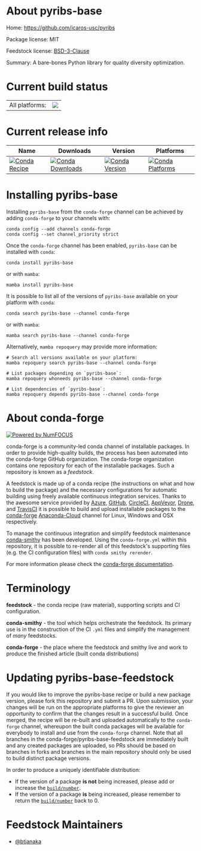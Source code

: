 About pyribs-base
=================

Home: https://github.com/icaros-usc/pyribs

Package license: MIT

Feedstock license: [BSD-3-Clause](https://github.com/conda-forge/pyribs-base-feedstock/blob/main/LICENSE.txt)

Summary: A bare-bones Python library for quality diversity optimization.

Current build status
====================


<table><tr><td>All platforms:</td>
    <td>
      <a href="https://dev.azure.com/conda-forge/feedstock-builds/_build/latest?definitionId=12088&branchName=main">
        <img src="https://dev.azure.com/conda-forge/feedstock-builds/_apis/build/status/pyribs-base-feedstock?branchName=main">
      </a>
    </td>
  </tr>
</table>

Current release info
====================

| Name | Downloads | Version | Platforms |
| --- | --- | --- | --- |
| [![Conda Recipe](https://img.shields.io/badge/recipe-pyribs--base-green.svg)](https://anaconda.org/conda-forge/pyribs-base) | [![Conda Downloads](https://img.shields.io/conda/dn/conda-forge/pyribs-base.svg)](https://anaconda.org/conda-forge/pyribs-base) | [![Conda Version](https://img.shields.io/conda/vn/conda-forge/pyribs-base.svg)](https://anaconda.org/conda-forge/pyribs-base) | [![Conda Platforms](https://img.shields.io/conda/pn/conda-forge/pyribs-base.svg)](https://anaconda.org/conda-forge/pyribs-base) |

Installing pyribs-base
======================

Installing `pyribs-base` from the `conda-forge` channel can be achieved by adding `conda-forge` to your channels with:

```
conda config --add channels conda-forge
conda config --set channel_priority strict
```

Once the `conda-forge` channel has been enabled, `pyribs-base` can be installed with `conda`:

```
conda install pyribs-base
```

or with `mamba`:

```
mamba install pyribs-base
```

It is possible to list all of the versions of `pyribs-base` available on your platform with `conda`:

```
conda search pyribs-base --channel conda-forge
```

or with `mamba`:

```
mamba search pyribs-base --channel conda-forge
```

Alternatively, `mamba repoquery` may provide more information:

```
# Search all versions available on your platform:
mamba repoquery search pyribs-base --channel conda-forge

# List packages depending on `pyribs-base`:
mamba repoquery whoneeds pyribs-base --channel conda-forge

# List dependencies of `pyribs-base`:
mamba repoquery depends pyribs-base --channel conda-forge
```


About conda-forge
=================

[![Powered by
NumFOCUS](https://img.shields.io/badge/powered%20by-NumFOCUS-orange.svg?style=flat&colorA=E1523D&colorB=007D8A)](https://numfocus.org)

conda-forge is a community-led conda channel of installable packages.
In order to provide high-quality builds, the process has been automated into the
conda-forge GitHub organization. The conda-forge organization contains one repository
for each of the installable packages. Such a repository is known as a *feedstock*.

A feedstock is made up of a conda recipe (the instructions on what and how to build
the package) and the necessary configurations for automatic building using freely
available continuous integration services. Thanks to the awesome service provided by
[Azure](https://azure.microsoft.com/en-us/services/devops/), [GitHub](https://github.com/),
[CircleCI](https://circleci.com/), [AppVeyor](https://www.appveyor.com/),
[Drone](https://cloud.drone.io/welcome), and [TravisCI](https://travis-ci.com/)
it is possible to build and upload installable packages to the
[conda-forge](https://anaconda.org/conda-forge) [Anaconda-Cloud](https://anaconda.org/)
channel for Linux, Windows and OSX respectively.

To manage the continuous integration and simplify feedstock maintenance
[conda-smithy](https://github.com/conda-forge/conda-smithy) has been developed.
Using the ``conda-forge.yml`` within this repository, it is possible to re-render all of
this feedstock's supporting files (e.g. the CI configuration files) with ``conda smithy rerender``.

For more information please check the [conda-forge documentation](https://conda-forge.org/docs/).

Terminology
===========

**feedstock** - the conda recipe (raw material), supporting scripts and CI configuration.

**conda-smithy** - the tool which helps orchestrate the feedstock.
                   Its primary use is in the construction of the CI ``.yml`` files
                   and simplify the management of *many* feedstocks.

**conda-forge** - the place where the feedstock and smithy live and work to
                  produce the finished article (built conda distributions)


Updating pyribs-base-feedstock
==============================

If you would like to improve the pyribs-base recipe or build a new
package version, please fork this repository and submit a PR. Upon submission,
your changes will be run on the appropriate platforms to give the reviewer an
opportunity to confirm that the changes result in a successful build. Once
merged, the recipe will be re-built and uploaded automatically to the
`conda-forge` channel, whereupon the built conda packages will be available for
everybody to install and use from the `conda-forge` channel.
Note that all branches in the conda-forge/pyribs-base-feedstock are
immediately built and any created packages are uploaded, so PRs should be based
on branches in forks and branches in the main repository should only be used to
build distinct package versions.

In order to produce a uniquely identifiable distribution:
 * If the version of a package **is not** being increased, please add or increase
   the [``build/number``](https://docs.conda.io/projects/conda-build/en/latest/resources/define-metadata.html#build-number-and-string).
 * If the version of a package **is** being increased, please remember to return
   the [``build/number``](https://docs.conda.io/projects/conda-build/en/latest/resources/define-metadata.html#build-number-and-string)
   back to 0.

Feedstock Maintainers
=====================

* [@btjanaka](https://github.com/btjanaka/)

